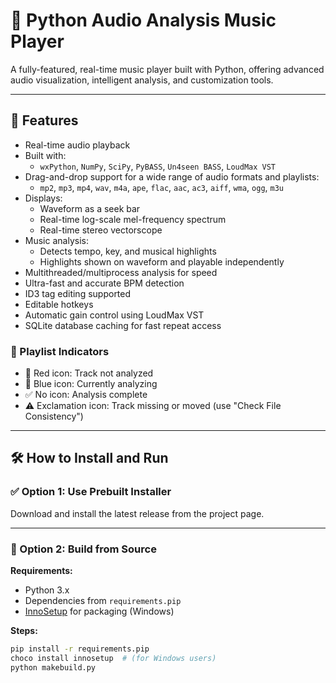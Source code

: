 # 🎵 Python Audio Analysis Music Player

A fully-featured, real-time music player built with Python, offering advanced audio visualization, intelligent analysis, and customization tools.

---

## 🚀 Features

- Real-time audio playback
- Built with:
  - `wxPython`, `NumPy`, `SciPy`, `PyBASS`, `Un4seen BASS`, `LoudMax VST`
- Drag-and-drop support for a wide range of audio formats and playlists:
  - `mp2`, `mp3`, `mp4`, `wav`, `m4a`, `ape`, `flac`, `aac`, `ac3`, `aiff`, `wma`, `ogg`, `m3u`
- Displays:
  - Waveform as a seek bar
  - Real-time log-scale mel-frequency spectrum
  - Real-time stereo vectorscope
- Music analysis:
  - Detects tempo, key, and musical highlights
  - Highlights shown on waveform and playable independently
- Multithreaded/multiprocess analysis for speed
- Ultra-fast and accurate BPM detection
- ID3 tag editing supported
- Editable hotkeys
- Automatic gain control using LoudMax VST
- SQLite database caching for fast repeat access

### 🔔 Playlist Indicators

- 🔴 Red icon: Track not analyzed
- 🔵 Blue icon: Currently analyzing
- ✅ No icon: Analysis complete
- ⚠️ Exclamation icon: Track missing or moved (use "Check File Consistency")

---

## 🛠️ How to Install and Run

### ✅ Option 1: Use Prebuilt Installer

Download and install the latest release from the project page.

---

### 🧱 Option 2: Build from Source

**Requirements:**
- Python 3.x
- Dependencies from `requirements.pip`
- [InnoSetup](https://jrsoftware.org/isinfo.php) for packaging (Windows)

**Steps:**
```bash
pip install -r requirements.pip
choco install innosetup  # (for Windows users)
python makebuild.py
